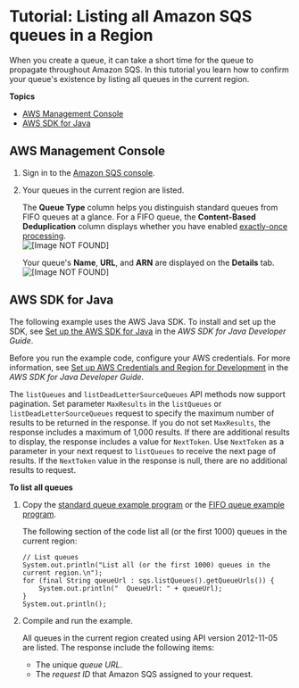 # Tutorial: Listing all Amazon SQS queues in a Region<a name="sqs-list-all-queues"></a>

When you create a queue, it can take a short time for the queue to propagate throughout Amazon SQS\. In this tutorial you learn how to confirm your queue's existence by listing all queues in the current region\.

**Topics**
+ [AWS Management Console](#list-all-queues-console)
+ [AWS SDK for Java](#list-all-queues-java)

## AWS Management Console<a name="list-all-queues-console"></a>

1. Sign in to the [Amazon SQS console](https://console.aws.amazon.com/sqs/)\.

1. Your queues in the current region are listed\.

   The **Queue Type** column helps you distinguish standard queues from FIFO queues at a glance\. For a FIFO queue, the **Content\-Based Deduplication** column displays whether you have enabled [exactly\-once processing](FIFO-queues.md#FIFO-queues-exactly-once-processing)\.  
![\[Image NOT FOUND\]](http://docs.aws.amazon.com/AWSSimpleQueueService/latest/SQSDeveloperGuide/images/sqs-tutorials-creating-queue-queue-type-content-based-deduplication-columns.png)

   Your queue's **Name**, **URL**, and **ARN** are displayed on the **Details** tab\.  
![\[Image NOT FOUND\]](http://docs.aws.amazon.com/AWSSimpleQueueService/latest/SQSDeveloperGuide/images/sqs-tutorials-creating-queue-details-url-arn.png)

## AWS SDK for Java<a name="list-all-queues-java"></a>

 The following example uses the AWS Java SDK\. To install and set up the SDK, see [Set up the AWS SDK for Java](https://docs.aws.amazon.com/sdk-for-java/v1/developer-guide/setup-install.html) in the *AWS SDK for Java Developer Guide*\.

Before you run the example code, configure your AWS credentials\. For more information, see [Set up AWS Credentials and Region for Development](https://docs.aws.amazon.com/sdk-for-java/v1/developer-guide/setup-credentials.html) in the *AWS SDK for Java Developer Guide*\. 

 The `listQueues` and `listDeadLetterSourceQueues` API methods now support pagination\. Set parameter `MaxResults` in the `listQueues` or `listDeadLetterSourceQueues` request to specify the maximum number of results to be returned in the response\. If you do not set `MaxResults`, the response includes a maximum of 1,000 results\. If there are additional results to display, the response includes a value for `NextToken`\. Use `NextToken` as a parameter in your next request to `listQueues` to receive the next page of results\. If the `NextToken` value in the response is null, there are no additional results to request\. 

**To list all queues**

1. Copy the [standard queue example program](standard-queues-getting-started-java.md) or the [FIFO queue example program](FIFO-queues-getting-started-java.md)\.

   The following section of the code list all \(or the first 1000\) queues in the current region:

   ```
   // List queues
   System.out.println("List all (or the first 1000) queues in the current region.\n");
   for (final String queueUrl : sqs.listQueues().getQueueUrls()) {
       System.out.println("  QueueUrl: " + queueUrl);
   }
   System.out.println();
   ```

1. Compile and run the example\.

   All queues in the current region created using API version 2012\-11\-05 are listed\. The response include the following items:
   + The unique *queue URL*\.
   + The *request ID* that Amazon SQS assigned to your request\.